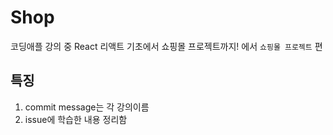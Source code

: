 # Shop
코딩애플 강의 중 React 리액트 기초에서 쇼핑몰 프로젝트까지! 에서 `쇼핑몰 프로젝트` 편
## 특징
1. commit message는 각 강의이름
2. issue에 학습한 내용 정리함